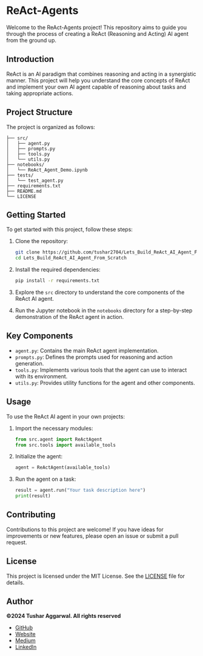 # ReAct-Agents

Welcome to the ReAct-Agents project! This repository aims to guide you through the process of creating a ReAct (Reasoning and Acting) AI agent from the ground up.

## Introduction

ReAct is an AI paradigm that combines reasoning and acting in a synergistic manner. This project will help you understand the core concepts of ReAct and implement your own AI agent capable of reasoning about tasks and taking appropriate actions.

## Project Structure

The project is organized as follows:

```
├── src/
│   ├── agent.py
│   ├── prompts.py
│   ├── tools.py
│   └── utils.py
├── notebooks/
│   └── ReAct_Agent_Demo.ipynb
├── tests/
│   └── test_agent.py
├── requirements.txt
├── README.md
└── LICENSE
```

## Getting Started

To get started with this project, follow these steps:

1. Clone the repository:
   ```bash
   git clone https://github.com/tushar2704/Lets_Build_ReAct_AI_Agent_From_Scratch.git
   cd Lets_Build_ReAct_AI_Agent_From_Scratch
   ```

2. Install the required dependencies:
   ```bash
   pip install -r requirements.txt
   ```

3. Explore the `src` directory to understand the core components of the ReAct AI agent.

4. Run the Jupyter notebook in the `notebooks` directory for a step-by-step demonstration of the ReAct agent in action.

## Key Components

- `agent.py`: Contains the main ReAct agent implementation.
- `prompts.py`: Defines the prompts used for reasoning and action generation.
- `tools.py`: Implements various tools that the agent can use to interact with its environment.
- `utils.py`: Provides utility functions for the agent and other components.

## Usage

To use the ReAct AI agent in your own projects:

1. Import the necessary modules:
   ```python
   from src.agent import ReActAgent
   from src.tools import available_tools
   ```

2. Initialize the agent:
   ```python
   agent = ReActAgent(available_tools)
   ```

3. Run the agent on a task:
   ```python
   result = agent.run("Your task description here")
   print(result)
   ```

## Contributing

Contributions to this project are welcome! If you have ideas for improvements or new features, please open an issue or submit a pull request.

## License

This project is licensed under the MIT License. See the [LICENSE](LICENSE) file for details.

## Author

**©2024 Tushar Aggarwal. All rights reserved**

- [GitHub](https://github.com/tushar2704)
- [Website](https://tushar-aggarwal.com)
- [Medium](https://medium.com/@tushar_aggarwal)
- [LinkedIn](https://www.linkedin.com/in/tusharaggarwalinseec)
